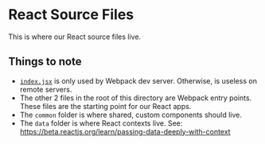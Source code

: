 # React Source Files

This is where our React source files live.

## Things to note

* [`index.jsx`](index.jsx) is only used by Webpack dev server. Otherwise, is useless on remote servers.
* The other 2 files in the root of this directory are Webpack entry points. These files are the starting point for our React apps.
* The `common` folder is where shared, custom components should live.
* The `data` folder is where React contexts live. See: https://beta.reactjs.org/learn/passing-data-deeply-with-context
